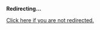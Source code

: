 <!DOCTYPE html>
<html>
<head>
<title>Redirecting...</title>
<link rel="canonical" href="http://mstksg.github.com/inCode/entry/functional-programming-is-awesome-parser-combinators.md"/>
<meta http-equiv="content-type" content="text/html; charset=utf-8" />
<meta http-equiv="refresh" content="0; url=#{destination_path}" />
</head>
<body>
  <p><strong>Redirecting...</strong></p>
  <p><a href='http://mstksg.github.com/inCode/entry/functional-programming-is-awesome-parser-combinators.md'>Click here if you are not redirected.</a></p>
  <script>
    document.location.href = "http://mstksg.github.com/inCode/entry/functional-programming-is-awesome-parser-combinators.md";
  </script>
</body>
</html>
